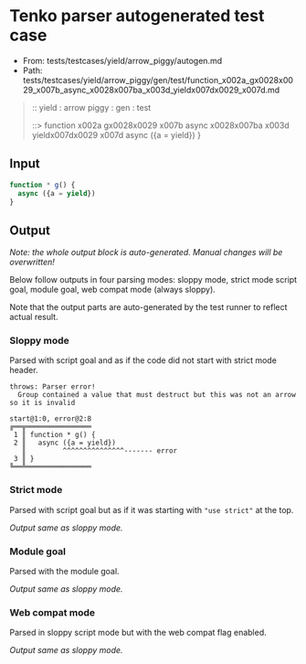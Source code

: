 # Tenko parser autogenerated test case

- From: tests/testcases/yield/arrow_piggy/autogen.md
- Path: tests/testcases/yield/arrow_piggy/gen/test/function_x002a_gx0028x0029_x007b_async_x0028x007ba_x003d_yieldx007dx0029_x007d.md

> :: yield : arrow piggy : gen : test
>
> ::> function x002a gx0028x0029 x007b async x0028x007ba x003d yieldx007dx0029 x007d
>            async ({a = yield})
>          }

## Input


`````js
function * g() {
  async ({a = yield})
}
`````

## Output

_Note: the whole output block is auto-generated. Manual changes will be overwritten!_

Below follow outputs in four parsing modes: sloppy mode, strict mode script goal, module goal, web compat mode (always sloppy).

Note that the output parts are auto-generated by the test runner to reflect actual result.

### Sloppy mode

Parsed with script goal and as if the code did not start with strict mode header.

`````
throws: Parser error!
  Group contained a value that must destruct but this was not an arrow so it is invalid

start@1:0, error@2:8
╔══╦════════════════
 1 ║ function * g() {
 2 ║   async ({a = yield})
   ║         ^^^^^^^^^^^^^^^------- error
 3 ║ }
╚══╩════════════════

`````

### Strict mode

Parsed with script goal but as if it was starting with `"use strict"` at the top.

_Output same as sloppy mode._

### Module goal

Parsed with the module goal.

_Output same as sloppy mode._

### Web compat mode

Parsed in sloppy script mode but with the web compat flag enabled.

_Output same as sloppy mode._
